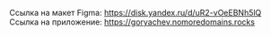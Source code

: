 Ссылка на макет Figma: https://disk.yandex.ru/d/uR2-vOeEBNh5lQ
Ссылка на приложение: https://goryachev.nomoredomains.rocks
